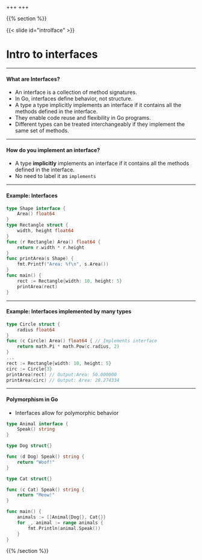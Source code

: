+++
+++

{{% section %}}

{{< slide id="introIface" >}}


# Intro to interfaces

---

#### What are Interfaces?
- An interface is a collection of method signatures.
- In Go, interfaces define behavior, not structure.
- A type a type implicitly implements an interface if it contains all the methods defined in the interface.
- They enable code reuse and flexibility in Go programs.
- Different types can be treated interchangeably if they implement the same set of methods.

---
#### How do you implement an interface?
- A type **implicitly** implements an interface if it contains all the methods defined in the interface.
- No need to label it as `implements`

---
#### Example: Interfaces
  
```go
type Shape interface {
	Area() float64
}
type Rectangle struct {
    width, height float64
}
func (r Rectangle) Area() float64 {
    return r.width * r.height
}
func printArea(s Shape) {
    fmt.Printf("Area: %f\n", s.Area())
}
func main() {
	rect := Rectangle{width: 10, height: 5}
	printArea(rect)
}

```
---
#### Example: Interfaces implemented by many types

```go
type Circle struct {
	radius float64
}
func (c Circle) Area() float64 { // Implements interface
	return math.Pi * math.Pow(c.radius, 2)
}
...
rect := Rectangle{width: 10, height: 5}
circ := Circle{3}
printArea(rect) // Output:Area: 50.000000
printArea(circ) // Output: Area: 28.274334
```
---
#### Polymorphism in Go
- Interfaces allow for polymorphic behavior

```go
type Animal interface {
    Speak() string
}

type Dog struct{}

func (d Dog) Speak() string {
    return "Woof!"
}

type Cat struct{}

func (c Cat) Speak() string {
    return "Meow!"
}

func main() {
    animals := []Animal{Dog{}, Cat{}}
    for _, animal := range animals {
        fmt.Println(animal.Speak())
    }
}
```

{{% /section %}}